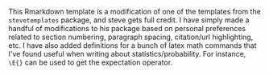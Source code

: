 This Rmarkdown template is a modification of one of the templates from the `stevetemplates` package, and steve gets full credit.
I have simply made a handful of modifications to his package
based on personal preferences related to section numbering, paragraph spacing, citation/url highlighting, etc.
I have also added definitions for a bunch of latex math commands that I've found useful when writing about statistics/probability.
For instance, `\E{}` can be used to get the expectation operator.
